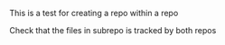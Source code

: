 This is a test for creating a repo within a repo

Check that the files in subrepo is tracked by both repos